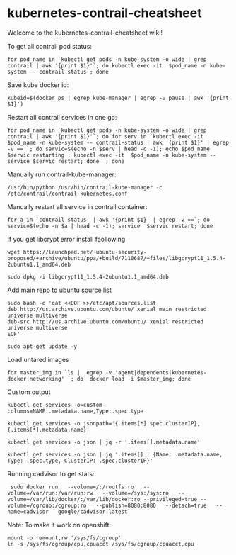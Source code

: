 # kubernetes-contrail-cheatsheet

Welcome to the kubernetes-contrail-cheatsheet wiki!

To get all contrail pod status:

```shell
for pod_name in `kubectl get pods -n kube-system -o wide | grep contrail | awk '{print $1}'`; do kubectl exec -it  $pod_name -n kube-system -- contrail-status ; done
```

Save kube docker id:

```shell
kubeid=$(docker ps | egrep kube-manager | egrep -v pause | awk '{print $1}')
```

Restart all contrail services in one go:

```shell
for pod_name in `kubectl get pods -n kube-system -o wide | grep contrail | awk '{print $1}'`; do for serv in `kubectl exec -it  $pod_name -n kube-system -- contrail-status | awk '{print $1}' | egrep -v == `; do servic=$(echo -n $serv | head -c -1); echo $pod_name $servic restarting ; kubectl exec -it  $pod_name -n kube-system -- service $servic restart; done  ; done
```

Manually run contrail-kube-manager:

```shell
/usr/bin/python /usr/bin/contrail-kube-manager -c /etc/contrail/contrail-kubernetes.conf
```

Manually restart all service in contrail container:

```shell
for a in `contrail-status  | awk '{print $1}' | egrep -v ==`; do servic=$(echo -n $a | head -c -1); service  $servic restart; done
```

If you get libcrypt error install faollowing 

```shell
wget https://launchpad.net/~ubuntu-security-proposed/+archive/ubuntu/ppa/+build/7110687/+files/libgcrypt11_1.5.4-2ubuntu1.1_amd64.deb

sudo dpkg -i libgcrypt11_1.5.4-2ubuntu1.1_amd64.deb
```

Add main repo to ubuntu source list

```shell
sudo bash -c 'cat <<EOF >>/etc/apt/sources.list
deb http://us.archive.ubuntu.com/ubuntu/ xenial main restricted universe multiverse 
deb-src http://us.archive.ubuntu.com/ubuntu/ xenial restricted universe multiverse 
EOF'

sudo apt-get update -y
```

Load untared images

```shell
for master_img in `ls |  egrep -v 'agent|dependents|kubernetes-docker|networking' `; do  docker load -i $master_img; done
```

Custom output

```shell
kubectl get services -o=custom-columns=NAME:.metadata.name,Type:.spec.type
```
```shell
kubectl get services -o jsonpath='{.items[*].spec.clusterIP},{.items[*].metadata.name}'
```
```shell
kubectl get services -o json | jq -r '.items[].metadata.name'
```
```shell
kubectl get services -o json | jq '.items[] | {Name: .metadata.name, Type: .spec.type, ClusterIP: .spec.clusterIP}'
```


Running cadvisor to get stats:

```shell
 sudo docker run   --volume=/:/rootfs:ro   --volume=/var/run:/var/run:rw   --volume=/sys:/sys:ro   --volume=/var/lib/docker/:/var/lib/docker:ro --privileged=true --volume=/cgroup:/cgroup:ro   --publish=8080:8080   --detach=true   --name=cadvisor   google/cadvisor:latest
````
Note:
To make it work on openshift:
```shell
mount -o remount,rw '/sys/fs/cgroup'
ln -s /sys/fs/cgroup/cpu,cpuacct /sys/fs/cgroup/cpuacct,cpu
```
